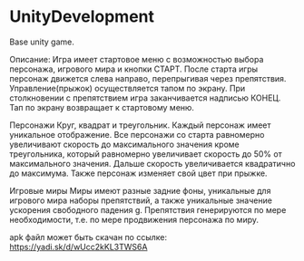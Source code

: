 # UnityDevelopment
Base unity game.

Описание:
Игра имеет стартовое меню с возможностью выбора персонажа, игрового мира и кнопки СТАРТ. После старта игры персонаж движется слева направо, перепрыгивая через препятствия. Управление(прыжок) осуществляется тапом по экрану. При столкновении с препятствием игра заканчивается надписью КОНЕЦ. Тап по экрану возвращает к стартовому меню.

Персонажи
Круг, квадрат и треугольник. Каждый персонаж имеет уникальное отображение.
Все персонажи со старта равномерно увеличивают скорость до максимального значения кроме треугольника, который равномерно увеличивает скорость до 50% от максимального значения. Дальше скорость увеличивается квадратично до максимума. Также персонаж изменяет свой цвет при прыжке.

Игровые миры
Миры имеют разные задние фоны, уникальные для игрового мира наборы препятствий, а также уникальные значение ускорения свободного падения g. Препятствия генерируются по мере необходимости, т.е. по мере продвижения персонажа по миру.

apk файл может быть скачан по ссылке: https://yadi.sk/d/wUcc2kKL3TWS6A
